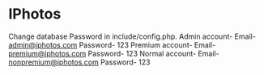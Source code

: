 # IPhotos
Change database Password in include/config.php.
Admin account-
Email- admin@iphotos.com
Password- 123
Premium account-
Email- premium@iphotos.com
Password- 123
Normal account-
Email- nonpremium@iphotos.com
Password- 123

